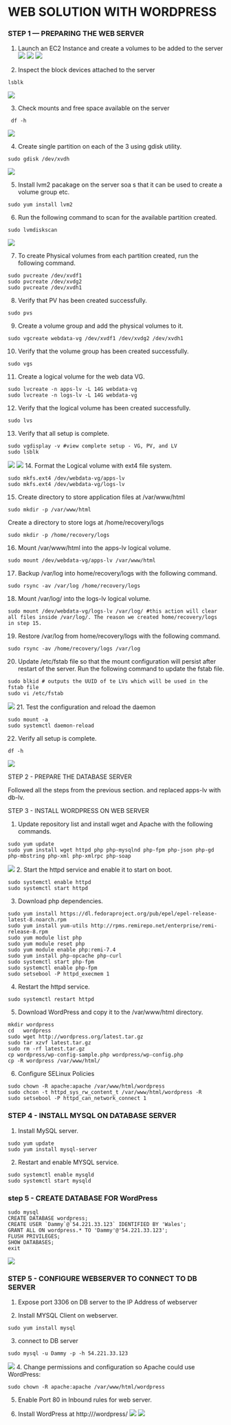 # WEB SOLUTION WITH WORDPRESS

### STEP 1 — PREPARING THE WEB SERVER

1. Launch an EC2 Instance and create a volumes to be added to the server
![](Images/AddVolumes.PNG)
![](Images/AddVolumes2.PNG)
![](Images/AddVolumes.PNG)

2. Inspect the block devices attached to the server
```
lsblk
```
![](Images/InspectBlockDevice.PNG)

3. Check mounts and free space available on the server
```
 df -h
```
![](Images/checkMount.PNG)

4. Create single partition on each of the 3  using gdisk utility.
```
sudo gdisk /dev/xvdh
```
![](Images/partitioning.PNG)

5. Install lvm2 pacakage on the server soa s that it can be used to create a volume group etc.
```
sudo yum install lvm2
```

6. Run the following command to scan for the available partition created.
```
sudo lvmdiskscan
```
![](Images/diskScan.PNG)

7. To create Physical volumes from each partition created, run the following command.
```
sudo pvcreate /dev/xvdf1
sudo pvcreate /dev/xvdg2
sudo pvcreate /dev/xvdh1
```
8. Verify that PV has been created successfully.
```
sudo pvs
```
9. Create a volume group and add the physical volumes to it.
```
sudo vgcreate webdata-vg /dev/xvdf1 /dev/xvdg2 /dev/xvdh1
```
10. Verify that the volume group has been created successfully.
```
sudo vgs
```
11. Create a logical volume for the web data VG.
```
sudo lvcreate -n apps-lv -L 14G webdata-vg
sudo lvcreate -n logs-lv -L 14G webdata-vg
```
12. Verify that the logical volume has been created successfully.
```
sudo lvs
```
13. Verify that all setup is complete.
```
sudo vgdisplay -v #view complete setup - VG, PV, and LV
sudo lsblk 
```
![](Images/vgDisplay.PNG)
![](Images/vgDisplay2.PNG)
14. Format the Logical volume with ext4 file system.
```
sudo mkfs.ext4 /dev/webdata-vg/apps-lv
sudo mkfs.ext4 /dev/webdata-vg/logs-lv
```
15. Create directory to store application files at /var/www/html
```
sudo mkdir -p /var/www/html
```
Create a directory to store logs at /home/recovery/logs
```
sudo mkdir -p /home/recovery/logs
```
16. Mount /var/www/html into the apps-lv logical volume.
```
sudo mount /dev/webdata-vg/apps-lv /var/www/html
```
17. Backup /var/log into home/recovery/logs with the following command.
```
sudo rsync -av /var/log /home/recovery/logs
```
18. Mount /var/log/ into the logs-lv logical volume.
```
sudo mount /dev/webdata-vg/logs-lv /var/log/ #this action will clear all files inside /var/log/. The reason we created home/recovery/logs in step 15.
```
19. Restore /var/log from home/recovery/logs with the following command.
```
sudo rsync -av /home/recovery/logs /var/log
```
20. Update /etc/fstab file so that the mount configuration will persist after restart of the server. Run the following command to update the fstab file.
```
sudo blkid # outputs the UUID of te LVs which will be used in the fstab file
sudo vi /etc/fstab
```
![](Images/fstab.PNG)
21. Test the configuration and reload the daemon
```
sudo mount -a
sudo systemctl daemon-reload
```
22. Verify all setup is complete.
```
df -h
```
![](Images/setupComplete.PNG)


STEP 2 - PREPARE THE DATABASE SERVER

Followed all the steps from the previous section. and replaced apps-lv with db-lv.



STEP 3 - INSTALL WORDPRESS ON WEB SERVER

1. Update repository list  and install wget and Apache with the following commands.
```
sudo yum update
sudo yum install wget httpd php php-mysqlnd php-fpm php-json php-gd php-mbstring php-xml php-xmlrpc php-soap
```
![](Images/installWordpress.PNG)
2. Start the httpd service and enable it to start on boot.
```
sudo systemctl enable httpd
sudo systemctl start httpd

```
3. Download php dependencies.
```
sudo yum install https://dl.fedoraproject.org/pub/epel/epel-release-latest-8.noarch.rpm
sudo yum install yum-utils http://rpms.remirepo.net/enterprise/remi-release-8.rpm
sudo yum module list php
sudo yum module reset php
sudo yum module enable php:remi-7.4
sudo yum install php-opcache php-curl
sudo systemctl start php-fpm
sudo systemctl enable php-fpm
sudo setsebool -P httpd_execmem 1
```
4. Restart the httpd service.
```
sudo systemctl restart httpd
```
5. Download WordPress and copy it to the /var/www/html directory.
```
mkdir wordpress
cd   wordpress
sudo wget http://wordpress.org/latest.tar.gz
sudo tar xzvf latest.tar.gz
sudo rm -rf latest.tar.gz
cp wordpress/wp-config-sample.php wordpress/wp-config.php
cp -R wordpress /var/www/html/
```
6. Configure SELinux Policies
```
sudo chown -R apache:apache /var/www/html/wordpress
sudo chcon -t httpd_sys_rw_content_t /var/www/html/wordpress -R
sudo setsebool -P httpd_can_network_connect 1
```

### STEP 4 - INSTALL MYSQL ON DATABASE SERVER

1. Install MySQL server.
```
sudo yum update
sudo yum install mysql-server
```

2. Restart and enable MYSQL service.
```
sudo systemctl enable mysqld
sudo systemctl start mysqld

```

### step 5 - CREATE DATABASE FOR WordPress

```
sudo mysql
CREATE DATABASE wordpress;
CREATE USER `Dammy`@`54.221.33.123` IDENTIFIED BY 'Wales';
GRANT ALL ON wordpress.* TO 'Dammy'@'54.221.33.123';
FLUSH PRIVILEGES;
SHOW DATABASES;
exit
```
![](Images/wordpressDB.PNG)

### STEP 5 - CONFIGURE WEBSERVER TO CONNECT TO DB SERVER

1. Expose port 3306 on DB server to the IP Address of webserver

2. Install MYSQL Client on webserver.
```
sudo yum install mysql
```
3. connect to DB server
```
sudo mysql -u Dammy -p -h 54.221.33.123
```
![](Images/connectDb.PNG)
4. Change permissions and configuration so Apache could use WordPress:
```
sudo chown -R apache:apache /var/www/html/wordpress
```
5. Enable Port 80 in Inbound rules for web server.

6. Install WordPress at http://<Web-Server-Public-IP-Address>/wordpress/
![](Images/installWizard.PNG)
![](Images/wordpressDashboard.PNG)
